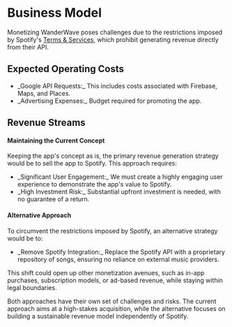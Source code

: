 # Business Model

Monetizing WanderWave poses challenges due to the restrictions imposed by Spotify's [Terms & Services](https://developer.spotify.com/policy), which prohibit generating revenue directly from their API.

## Expected Operating Costs
<ul>
  <li>_Google API Requests:_ This includes costs associated with Firebase, Maps, and Places.</li>
  <li>_Advertising Expenses:_ Budget required for promoting the app.</li>
</ul>

## Revenue Streams

#### Maintaining the Current Concept
Keeping the app's concept as is, the primary revenue generation strategy would be to sell the app to Spotify. This approach requires:

<ul>
  <li>_Significant User Engagement:_ We must create a highly engaging user experience to demonstrate the app's value to Spotify.</li>
  <li>_High Investment Risk:_ Substantial upfront investment is needed, with no guarantee of a return.</li>
</ul>

#### Alternative Approach
To circumvent the restrictions imposed by Spotify, an alternative strategy would be to:

<ul>
  <li>_Remove Spotify Integration:_ Replace the Spotify API with a proprietary repository of songs, ensuring no reliance on external music providers.</li>
</ul>
  
This shift could open up other monetization avenues, such as in-app purchases, subscription models, or ad-based revenue, while staying within legal boundaries.

Both approaches have their own set of challenges and risks. The current approach aims at a high-stakes acquisition, while the alternative focuses on building a sustainable revenue model independently of Spotify.
